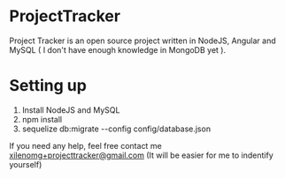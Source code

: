 # ProjectTracker

Project Tracker is an open source project written in NodeJS, Angular and MySQL ( I don't have enough knowledge in MongoDB yet ).

Setting up
===============
1. Install NodeJS and MySQL
2. npm install
3. sequelize db:migrate --config config/database.json

If you need any help, feel free contact me xilenomg+projecttracker@gmail.com (It will be easier for me to indentify yourself)